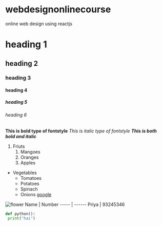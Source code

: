 # webdesignonlinecourse
online web design using reactjs
# heading 1
## heading 2
### heading 3
#### heading 4
##### heading 5
###### heading 6
**This is bold type of fontstyle**
*This is italic type of fontstyle*
***This is both bold and italic***

1. Friuts
     1. Mangoes
     2. Oranges
     3. Apples
* Vegetables
    * Tomatoes
    * Potatoes
    * Spinach
    * Onions
 [google](http://git-scm.com/download/win)

![flower](https://images.pexels.com/photos/736230/pexels-photo-736230.jpeg?auto=compress&cs=tinysrgb&dpr=1&w=500)
Name  | Number
----- | ------
Priya | 93245346
```python
def python():
 print("hai")
 ```
